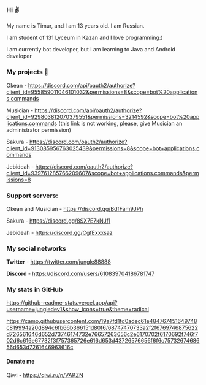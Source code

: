 ### Hi :v:

My name is Timur, and I am 13 years old. I am Russian.

I am student of 131 Lyceum in Kazan and I love programming:)

I am currently bot developer, but I am learning to Java and Android developer

### My projects 👾

Okean - https://discord.com/api/oauth2/authorize?client_id=955859011046101032&permissions=8&scope=bot%20applications.commands

Musician - https://discord.com/api/oauth2/authorize?client_id=929803812070379551&permissions=3214592&scope=bot%20applications.commands (this link is not working, please, give Musician an administrator permission)

Sakura - https://discord.com/oauth2/authorize?client_id=913085956763025439&permissions=8&scope=bot+applications.commands

Jebideah - https://discord.com/oauth2/authorize?client_id=939761285766209607&scope=bot+applications.commands&permissions=8

### Support servers:

Okean and Musician - https://discord.gg/BdfFam9JPh

Sakura - https://discord.gg/8SX7E7kNJf]

Jebideah - https://discord.gg/CgfExxxsaz

### My social networks

**Twitter** - https://twitter.com/jungle88888

**Discord** - https://discord.com/users/610839704186781747

### My stats in GitHub

https://github-readme-stats.vercel.app/api?username=jungledev1&show_icons=true&theme=radical

https://camo.githubusercontent.com/19a7fd1fd0adec61e484767451649748c819994a20d894c6fb66b366151d80f6/68747470733a2f2f6769746875622d726561646d652d73746174732e76657263656c2e6170702f6170692f746f702d6c616e67732f3f757365726e616d653d43726576656f6f6c7573267468656d653d7261646963616c

#### Donate me

Qiwi - https://qiwi.ru/n/VAKZN
